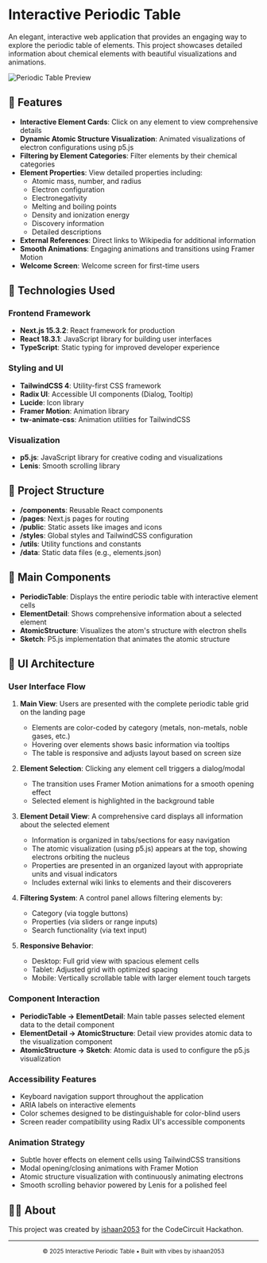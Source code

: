 # Interactive Periodic Table

An elegant, interactive web application that provides an engaging way to explore the periodic table of elements. This project showcases detailed information about chemical elements with beautiful visualizations and animations.

![Periodic Table Preview](https://via.placeholder.com/800x400?text=Periodic+Table+Preview)

## 🚀 Features

- **Interactive Element Cards**: Click on any element to view comprehensive details
- **Dynamic Atomic Structure Visualization**: Animated visualizations of electron configurations using p5.js
- **Filtering by Element Categories**: Filter elements by their chemical categories
- **Element Properties**: View detailed properties including:
  - Atomic mass, number, and radius
  - Electron configuration
  - Electronegativity
  - Melting and boiling points
  - Density and ionization energy
  - Discovery information
  - Detailed descriptions
- **External References**: Direct links to Wikipedia for additional information
- **Smooth Animations**: Engaging animations and transitions using Framer Motion
- **Welcome Screen**: Welcome screen for first-time users

## 🧪 Technologies Used

### Frontend Framework
- **Next.js 15.3.2**: React framework for production
- **React 18.3.1**: JavaScript library for building user interfaces
- **TypeScript**: Static typing for improved developer experience

### Styling and UI
- **TailwindCSS 4**: Utility-first CSS framework
- **Radix UI**: Accessible UI components (Dialog, Tooltip)
- **Lucide**: Icon library
- **Framer Motion**: Animation library
- **tw-animate-css**: Animation utilities for TailwindCSS

### Visualization
- **p5.js**: JavaScript library for creative coding and visualizations
- **Lenis**: Smooth scrolling library

## 📁 Project Structure

- **/components**: Reusable React components
- **/pages**: Next.js pages for routing
- **/public**: Static assets like images and icons
- **/styles**: Global styles and TailwindCSS configuration
- **/utils**: Utility functions and constants
- **/data**: Static data files (e.g., elements.json)

## 🧩 Main Components

- **PeriodicTable**: Displays the entire periodic table with interactive element cells
- **ElementDetail**: Shows comprehensive information about a selected element
- **AtomicStructure**: Visualizes the atom's structure with electron shells
- **Sketch**: P5.js implementation that animates the atomic structure

## 🎨 UI Architecture

### User Interface Flow

1. **Main View**: Users are presented with the complete periodic table grid on the landing page
   - Elements are color-coded by category (metals, non-metals, noble gases, etc.)
   - Hovering over elements shows basic information via tooltips
   - The table is responsive and adjusts layout based on screen size

2. **Element Selection**: Clicking any element cell triggers a dialog/modal
   - The transition uses Framer Motion animations for a smooth opening effect
   - Selected element is highlighted in the background table

3. **Element Detail View**: A comprehensive card displays all information about the selected element
   - Information is organized in tabs/sections for easy navigation
   - The atomic visualization (using p5.js) appears at the top, showing electrons orbiting the nucleus
   - Properties are presented in an organized layout with appropriate units and visual indicators
   - Includes external wiki links to elements and their discoverers 

4. **Filtering System**: A control panel allows filtering elements by:
   - Category (via toggle buttons)
   - Properties (via sliders or range inputs)
   - Search functionality (via text input)

5. **Responsive Behavior**:
   - Desktop: Full grid view with spacious element cells
   - Tablet: Adjusted grid with optimized spacing
   - Mobile: Vertically scrollable table with larger element touch targets

### Component Interaction

- **PeriodicTable → ElementDetail**: Main table passes selected element data to the detail component
- **ElementDetail → AtomicStructure**: Detail view provides atomic data to the visualization component
- **AtomicStructure → Sketch**: Atomic data is used to configure the p5.js visualization

### Accessibility Features

- Keyboard navigation support throughout the application
- ARIA labels on interactive elements
- Color schemes designed to be distinguishable for color-blind users
- Screen reader compatibility using Radix UI's accessible components

### Animation Strategy

- Subtle hover effects on element cells using TailwindCSS transitions
- Modal opening/closing animations with Framer Motion
- Atomic structure visualization with continuously animating electrons
- Smooth scrolling behavior powered by Lenis for a polished feel

## 👨‍💻 About

This project was created by [ishaan2053](https://github.com/ishaan2053) for the CodeCircuit Hackathon.

---

<p align="center">
  <sub>© 2025 Interactive Periodic Table • Built with vibes by ishaan2053</sub>
</p>

